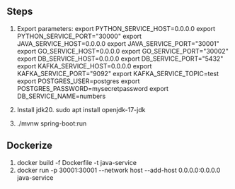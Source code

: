 ## Steps
1. Export parameters:
export PYTHON_SERVICE_HOST=0.0.0.0
export PYTHON_SERVICE_PORT="30000"
export JAVA_SERVICE_HOST=0.0.0.0
export JAVA_SERVICE_PORT="30001"
export GO_SERVICE_HOST=0.0.0.0
export GO_SERVICE_PORT="30002"
export DB_SERVICE_HOST=0.0.0.0
export DB_SERVICE_PORT="5432"
export KAFKA_SERVICE_HOST=0.0.0.0
export KAFKA_SERVICE_PORT="9092"
export KAFKA_SERVICE_TOPIC=test
export POSTGRES_USER=postgres
export POSTGRES_PASSWORD=mysecretpassword
export DB_SERVICE_NAME=numbers

2. Install jdk20. sudo apt install openjdk-17-jdk

3. ./mvnw spring-boot:run


## Dockerize
1. docker build -f Dockerfile -t java-service
2. docker run -p 30001:30001 --network host --add-host 0.0.0.0:0.0.0.0 java-service